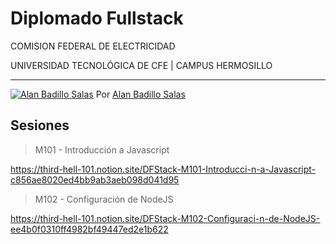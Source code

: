 # Diplomado Fullstack

COMISION FEDERAL DE ELECTRICIDAD 

UNIVERSIDAD TECNOLÓGICA DE CFE | CAMPUS HERMOSILLO

---

[![Alan Badillo Salas](https://avatars.githubusercontent.com/u/79223578?s=40&v=4 "Alan Badillo Salas")](https://github.com/dragonnomada) Por [Alan Badillo Salas](https://github.com/dragonnomada)

## Sesiones

> M101 - Introducción a Javascript

https://third-hell-101.notion.site/DFStack-M101-Introducci-n-a-Javascript-c856ae8020ed4bb9ab3aeb098d041d95

> M102 - Configuración de NodeJS

https://third-hell-101.notion.site/DFStack-M102-Configuraci-n-de-NodeJS-ee4b0f0310ff4982bf49447ed2e1b622
